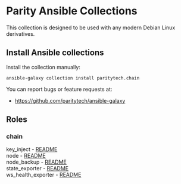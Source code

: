 # Parity Ansible Collections

This collection is designed to be used with any modern Debian Linux derivatives.

## Install Ansible collections

Install the collection manually:
```
ansible-galaxy collection install paritytech.chain
```
You can report bugs or feature requests at:
- https://github.com/paritytech/ansible-galaxy

## Roles

### chain
key_inject - [README](chain/roles/key_inject/README.md)  
node - [README](chain/roles/node/README.md)  
node_backup - [README](chain/roles/node_backup/README.md)  
state_exporter - [README](chain/roles/state_exporter/README.md)  
ws_health_exporter - [README](chain/roles/ws_health_exporter/README.md)
